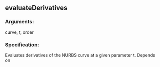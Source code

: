 ## evaluateDerivatives
### Arguments: 
curve, t, order
### Specification: 
Evaluates derivatives of the NURBS curve at a given parameter t. Depends on
